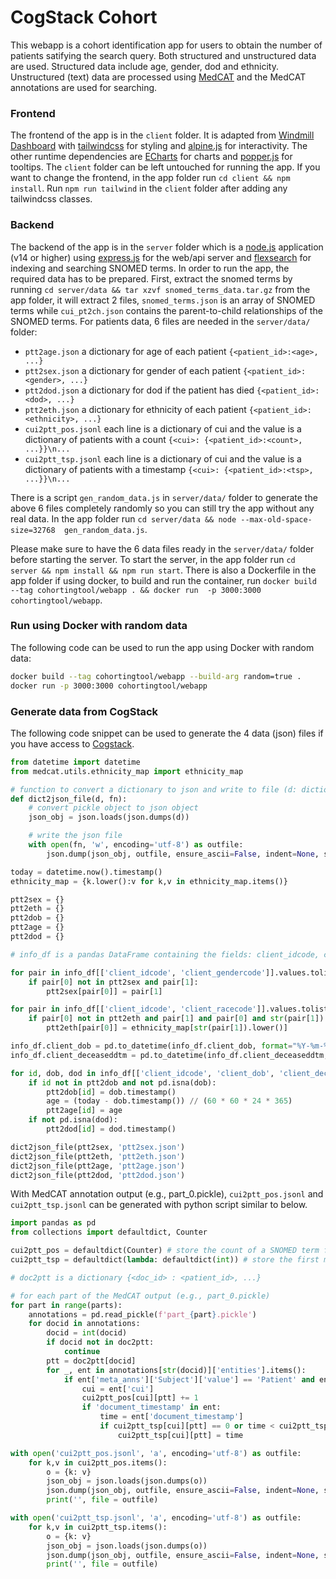 # CogStack Cohort
This webapp is a cohort identification app for users to obtain the number of patients satifying the search query. Both structured and unstructured data are used. Structured data include age, gender, dod and ethnicity. Unstructured (text) data are processed using [MedCAT](https://github.com/CogStack/MedCAT) and the MedCAT annotations are used for searching.

### Frontend
The frontend of the app is in the `client` folder. It is adapted from [Windmill Dashboard](https://windmillui.com/dashboard-html) with [tailwindcss](https://tailwindcss.com/) for styling and [alpine.js](https://alpinejs.dev/) for interactivity. The other runtime dependencies are [ECharts](https://echarts.apache.org/en/index.html) for charts and [popper.js](https://popper.js.org/) for tooltips. The `client` folder can be left untouched for running the app. If you want to change the frontend, in the app folder run `cd client && npm install`. Run `npm run tailwind` in the `client` folder after adding any tailwindcss classes.

### Backend
The backend of the app is in the `server` folder which is a [node.js](https://nodejs.org/en/) application (v14 or higher) using [express.js](https://expressjs.com/) for the web/api server and [flexsearch](https://github.com/nextapps-de/flexsearch) for indexing and searching SNOMED terms. In order to run the app, the required data has to be prepared. First, extract the snomed terms by running `cd server/data && tar xzvf snomed_terms_data.tar.gz` from the app folder, it will extract 2 files, `snomed_terms.json` is an array of SNOMED terms while  `cui_pt2ch.json` contains the parent-to-child relationships of the SNOMED terms. For patients data, 6 files are needed in the `server/data/` folder:
- `ptt2age.json` a dictionary for age of each patient `{<patient_id>:<age>, ...}`
- `ptt2sex.json` a dictionary for gender of each patient `{<patient_id>:<gender>, ...}`
- `ptt2dod.json` a dictionary for dod if the patient has died `{<patient_id>:<dod>, ...}`
- `ptt2eth.json` a dictionary for ethnicity of each patient `{<patient_id>:<ethnicity>, ...}`
- `cui2ptt_pos.jsonl` each line is a dictionary of cui and the value is a dictionary of patients with a count `{<cui>: {<patient_id>:<count>, ...}}\n...`
- `cui2ptt_tsp.jsonl` each line is a dictionary of cui and the value is a dictionary of patients with a timestamp `{<cui>: {<patient_id>:<tsp>, ...}}\n...`

There is a script `gen_random_data.js` in `server/data/` folder to generate the above 6 files completely randomly so you can still try the app without any real data. In the app folder run `cd server/data && node --max-old-space-size=32768  gen_random_data.js`.

Please make sure to have the 6 data files ready in the `server/data/` folder before starting the server. To start the server, in the app folder run `cd server && npm install && npm run start`. There is also a Dockerfile in the app folder if using docker, to build and run the container, run `docker build --tag cohortingtool/webapp . && docker run  -p 3000:3000 cohortingtool/webapp`.

### Run using Docker with random data
The following code can be used to run the app using Docker with random data:
```bash
docker build --tag cohortingtool/webapp --build-arg random=true .
docker run -p 3000:3000 cohortingtool/webapp
```

### Generate data from CogStack
The following code snippet can be used to generate the 4 data (json) files if you have access to [Cogstack](https://github.com/CogStack).
```python
from datetime import datetime
from medcat.utils.ethnicity_map import ethnicity_map

# function to convert a dictionary to json and write to file (d: dictionary, fn: string (filename))
def dict2json_file(d, fn):
    # convert pickle object to json object
    json_obj = json.loads(json.dumps(d))

    # write the json file
    with open(fn, 'w', encoding='utf-8') as outfile:
        json.dump(json_obj, outfile, ensure_ascii=False, indent=None, separators=(',',':'))

today = datetime.now().timestamp()
ethnicity_map = {k.lower():v for k,v in ethnicity_map.items()}

ptt2sex = {}
ptt2eth = {}
ptt2dob = {}
ptt2age = {}
ptt2dod = {}

# info_df is a pandas DataFrame containing the fields: client_idcode, client_gendercode, client_racecode, client_dob, client_deceaseddtm

for pair in info_df[['client_idcode', 'client_gendercode']].values.tolist():
    if pair[0] not in ptt2sex and pair[1]:
        ptt2sex[pair[0]] = pair[1]

for pair in info_df[['client_idcode', 'client_racecode']].values.tolist():
    if pair[0] not in ptt2eth and pair[1] and pair[0] and str(pair[1]).lower() in ethnicity_map:
        ptt2eth[pair[0]] = ethnicity_map[str(pair[1]).lower()]

info_df.client_dob = pd.to_datetime(info_df.client_dob, format="%Y-%m-%dT%H:%M:%S.%f%z", utc=True)
info_df.client_deceaseddtm = pd.to_datetime(info_df.client_deceaseddtm, format="%Y-%m-%dT%H:%M:%S.%f%z", utc=True)

for id, dob, dod in info_df[['client_idcode', 'client_dob', 'client_deceaseddtm']].values:
    if id not in ptt2dob and not pd.isna(dob):
        ptt2dob[id] = dob.timestamp()
        age = (today - dob.timestamp()) // (60 * 60 * 24 * 365)
        ptt2age[id] = age
    if not pd.isna(dod):
        ptt2dod[id] = dod.timestamp()

dict2json_file(ptt2sex, 'ptt2sex.json')
dict2json_file(ptt2eth, 'ptt2eth.json')
dict2json_file(ptt2age, 'ptt2age.json')
dict2json_file(ptt2dod, 'ptt2dod.json')
```

With MedCAT annotation output (e.g., part_0.pickle), `cui2ptt_pos.jsonl` and `cui2ptt_tsp.jsonl` can be generated with python script similar to below.

```python
import pandas as pd
from collections import defaultdict, Counter

cui2ptt_pos = defaultdict(Counter) # store the count of a SNOMED term for a patient
cui2ptt_tsp = defaultdict(lambda: defaultdict(int)) # store the first mention timestamp of a SNOMED term for a pateint

# doc2ptt is a dictionary {<doc_id> : <patient_id>, ...}

# for each part of the MedCAT output (e.g., part_0.pickle)
for part in range(parts):
    annotations = pd.read_pickle(f'part_{part}.pickle')
    for docid in annotations:
        docid = int(docid)
        if docid not in doc2ptt:
            continue
        ptt = doc2ptt[docid]
        for _, ent in annotations[str(docid)]['entities'].items():
            if ent['meta_anns']['Subject']['value'] == 'Patient' and ent['meta_anns']['Presence']['value'] == 'True' and ent['meta_anns']['Time']['value'] != 'Future':
                cui = ent['cui']
                cui2ptt_pos[cui][ptt] += 1
                if 'document_timestamp' in ent:
                    time = ent['document_timestamp']
                    if cui2ptt_tsp[cui][ptt] == 0 or time < cui2ptt_tsp[cui][ptt]:
                        cui2ptt_tsp[cui][ptt] = time

with open('cui2ptt_pos.jsonl', 'a', encoding='utf-8') as outfile:
    for k,v in cui2ptt_pos.items():
        o = {k: v}
        json_obj = json.loads(json.dumps(o))
        json.dump(json_obj, outfile, ensure_ascii=False, indent=None, separators=(',',':'))
        print('', file = outfile)

with open('cui2ptt_tsp.jsonl', 'a', encoding='utf-8') as outfile:
    for k,v in cui2ptt_tsp.items():
        o = {k: v}
        json_obj = json.loads(json.dumps(o))
        json.dump(json_obj, outfile, ensure_ascii=False, indent=None, separators=(',',':'))
        print('', file = outfile)

```
